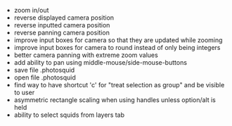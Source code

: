 + zoom in/out
+ reverse displayed camera position
+ reverse inputted camera position
+ reverse panning camera position
+ improve input boxes for camera so that they are updated while zooming
+ improve input boxes for camera to round instead of only being integers
+ better camera panning with extreme zoom values
+ add ability to pan using middle-mouse/side-mouse-buttons
+ save file .photosquid
+ open file .photosquid
+ find way to have shortcut 'c' for "treat selection as group" and be visible to user
+ asymmetric rectangle scaling when using handles unless option/alt is held
+ ability to select squids from layers tab
